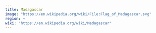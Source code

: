 ```yaml
---
title: Madagascar
image: "https://en.wikipedia.org/wiki/File:Flag_of_Madagascar.svg"
region: ~
wiki: "https://en.wikipedia.org/wiki/Madagascar"
---
```

